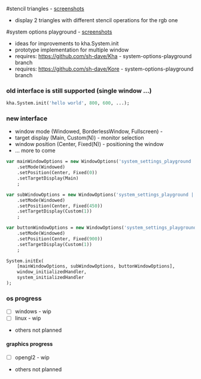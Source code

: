 #stencil triangles - [screenshots](https://github.com/sh-dave/kha-more-examples/wiki/stencil-triangles)
- display 2 triangles with different stencil operations for the rgb one

#system options playground - [screenshots](https://github.com/sh-dave/kha-more-examples/wiki/system-options-playground)
- ideas for improvements to kha.System.init
- prototype implementation for multiple window
- requires: https://github.com/sh-dave/Kha - system-options-playground branch
- requires: https://github.com/sh-dave/Kore - system-options-playground branch

### old interface is still supported (single window ...)
```haxe
kha.System.init('hello world', 800, 600, ...);
```

### new interface
- window mode (Windowed, BorderlessWindow, Fullscreen) - 
- target display (Main, Custom(N)) - monitor selection
- window position (Center, Fixed(N)) - positioning the window
- ... more to come

```haxe
var mainWindowOptions = new WindowOptions('system_settings_playground | main', 683, 384)
	.setMode(Windowed)
	.setPosition(Center, Fixed(0))
	.setTargetDisplay(Main)
	;

var subWindowOptions = new WindowOptions('system_settings_playground | sub1', 683, 384)
	.setMode(Windowed)
	.setPosition(Center, Fixed(450))
	.setTargetDisplay(Custom(1))
	;

var buttonWindowOptions = new WindowOptions('system_settings_playground | buttons', 683, 192)
	.setMode(Windowed)
	.setPosition(Center, Fixed(900))
	.setTargetDisplay(Custom(1))
	;

System.initEx(
	[mainWindowOptions, subWindowOptions, buttonWindowOptions],
	window_initializedHandler,
	system_initializedHandler
);
```

### os progress
- [ ] windows - wip
- [ ] linux - wip
- others not planned

#### graphics progress
- [ ] opengl2 - wip
- others not planned
